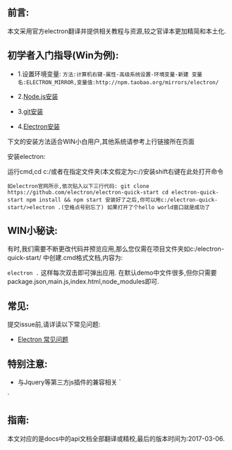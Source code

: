 ## 前言:

本文采用官方electron翻译并提供相关教程与资源,较之官译本更加精简和本土化.

## 初学者入门指导(Win为例):

* 1.设置环境变量:
`
方法:计算机右键-属性-高级系统设置-环境变量-新建
变量名:ELECTRON_MIRROR,变量值:http://npm.taobao.org/mirrors/electron/
`

* 2.[Node.js安装](https://nodejs.org/en/download/)
* 3.[git安装](https://git-for-windows.github.io/)
* 4.[Electron安装](http://electron.atom.io/)


下文的安装方法适合WIN小白用户,其他系统请参考上行链接所在页面

安装electron:

运行cmd,cd c:/或者在指定文件夹(本文假定为c:/)安装shift右键在此处打开命令

`
如electron官网所示,依次贴入以下三行代码:
git clone https://github.com/electron/electron-quick-start
cd electron-quick-start
npm install && npm start
安装好了之后,你可以用c:/electron-quick-start/>electron .(空格点号别忘了)
如果打开了个hello world窗口就是成功了
`
## WIN小秘诀:
有时,我们需要不断更改代码并预览应用,那么您仅需在项目文件夹如c:/electron-quick-start/
中创建.cmd格式文档,内容为:

`
electron .
`
这样每次双击即可弹出应用.
在默认demo中文件很多,但你只需要package.json,main.js,index.html,node_modules即可.


## 常见:

提交issue前,请详读以下常见问题:
* [Electron 常见问题](faq.md)        

## 特别注意:

* 与Jquery等第三方js插件的兼容相关
`
<script src=`jquery.min.js`></script>
<script>if (typeof module === 'object') {window.jQuery = window.$ = module.exports;};</script>
`

## 指南:

本文对应的是docs中的api文档全部翻译或精校,最后的版本时间为:2017-03-06.